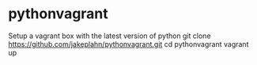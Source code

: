 # pythonvagrant
Setup a vagrant box with the latest version of python
git clone https://github.com/jakeplahn/pythonvagrant.git
cd pythonvagrant
vagrant up

